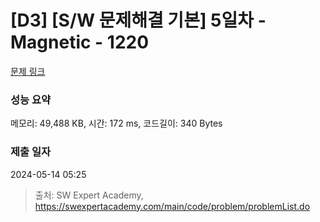 # [D3] [S/W 문제해결 기본] 5일차 - Magnetic - 1220 

[문제 링크](https://swexpertacademy.com/main/code/problem/problemDetail.do?contestProbId=AV14hwZqABsCFAYD) 

### 성능 요약

메모리: 49,488 KB, 시간: 172 ms, 코드길이: 340 Bytes

### 제출 일자

2024-05-14 05:25



> 출처: SW Expert Academy, https://swexpertacademy.com/main/code/problem/problemList.do